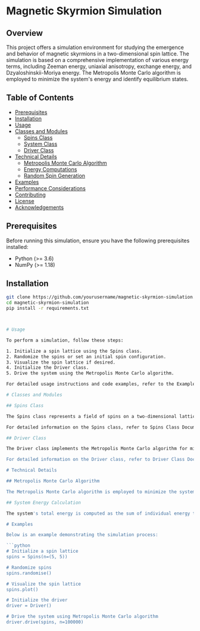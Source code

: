 # Magnetic Skyrmion Simulation

## Overview

This project offers a simulation environment for studying the emergence and behavior of magnetic skyrmions in a two-dimensional spin lattice. The simulation is based on a comprehensive implementation of various energy terms, including Zeeman energy, uniaxial anisotropy, exchange energy, and Dzyaloshinskii-Moriya energy. The Metropolis Monte Carlo algorithm is employed to minimize the system's energy and identify equilibrium states.

## Table of Contents

- [Prerequisites](#prerequisites)
- [Installation](#installation)
- [Usage](#usage)
- [Classes and Modules](#classes-and-modules)
  - [Spins Class](#spins-class)
  - [System Class](#system-class)
  - [Driver Class](#driver-class)
- [Technical Details](#technical-details)
  - [Metropolis Monte Carlo Algorithm](#metropolis-monte-carlo-algorithm)
  - [Energy Computations](#energy-computations)
  - [Random Spin Generation](#random-spin-generation)
- [Examples](#examples)
- [Performance Considerations](#performance-considerations)
- [Contributing](#contributing)
- [License](#license)
- [Acknowledgements](#acknowledgements)

## Prerequisites

Before running this simulation, ensure you have the following prerequisites installed:

- Python (>= 3.6)
- NumPy (>= 1.18)

## Installation

```bash
git clone https://github.com/yourusername/magnetic-skyrmion-simulation.git
cd magnetic-skyrmion-simulation
pip install -r requirements.txt



# Usage

To perform a simulation, follow these steps:

1. Initialize a spin lattice using the Spins class.
2. Randomize the spins or set an initial spin configuration.
3. Visualize the spin lattice if desired.
4. Initialize the Driver class.
5. Drive the system using the Metropolis Monte Carlo algorithm.

For detailed usage instructions and code examples, refer to the Examples section.

# Classes and Modules

## Spins Class

The Spins class represents a field of spins on a two-dimensional lattice. Each spin is a three-dimensional vector (sx, sy, sz). The class provides methods for initialization, normalization, and visualization of the spin lattice.

For detailed information on the Spins class, refer to Spins Class Documentation.

## Driver Class

The Driver class implements the Metropolis Monte Carlo algorithm for minimizing the system's energy and finding equilibrium states. It provides a method to drive the simulation.

For detailed information on the Driver class, refer to Driver Class Documentation.

# Technical Details

## Metropolis Monte Carlo Algorithm

The Metropolis Monte Carlo algorithm is employed to minimize the system's energy. It involves random selection and modification of spins, followed by acceptance or rejection based on energy changes. The process is repeated a specified number of times (n) to reach equilibrium states.

## System Energy Calculation

The system's total energy is computed as the sum of individual energy terms, which include Zeeman energy, anisotropy energy, and exchange energy. These terms are evaluated for each spin configuration.

# Examples

Below is an example demonstrating the simulation process:

```python
# Initialize a spin lattice
spins = Spins(n=(5, 5))

# Randomize spins
spins.randomise()

# Visualize the spin lattice
spins.plot()

# Initialize the driver
driver = Driver()

# Drive the system using Metropolis Monte Carlo algorithm
driver.drive(spins, n=100000)
